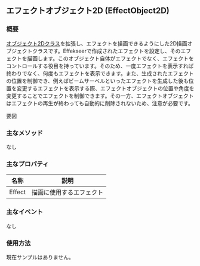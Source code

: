 ﻿## エフェクトオブジェクト2D (EffectObject2D)

### 概要

[オブジェクト2Dクラス](./Object2D.md)を拡張し、エフェクトを描画できるようにした2D描画オブジェクトクラスです。Effekseerで作成されたエフェクトを設定し、そのエフェクトを描画します。このオブジェクト自体がエフェクトでなく、エフェクトをコントロールする役目を持っています。そのため、一度エフェクトを表示すれば終わりでなく、何度もエフェクトを表示できます。また、生成されたエフェクトの位置を制御でき、例えばビームサーベルといったエフェクトを生成した後も位置を変更するエフェクトを表示する際、エフェクトオブジェクトの位置や角度を変更することでエフェクトを制御できます。その一方、エフェクトオブジェクトはエフェクトの再生が終わっても自動的に削除されないため、注意が必要です。

要図



### 主なメソッド

なし

### 主なプロパティ

| 名称 | 説明 |
|---|---|
| Effect | 描画に使用するエフェクト |

### 主なイベント

なし

### 使用方法

現在サンプルはありません。
